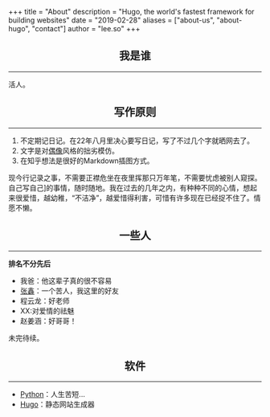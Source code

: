 +++
title = "About"
description = "Hugo, the world's fastest framework for building websites"
date = "2019-02-28"
aliases = ["about-us", "about-hugo", "contact"]
author = "lee.so"
+++

## <h2 align = "center">我是谁</h2> 
-----
活人。
## <h2 align = "center">写作原则</h2> 
-----
1. 不定期记日记。在22年八月里决心要写日记，写了不过几个字就晒网去了。
2. 文字是对[偶像](https://baike.baidu.com/item/废名/3243892)风格的拙劣模仿。
3. 在知乎想法是很好的Markdown插图方式。


现今行记录之事，不需要正襟危坐在夜里挥那只万年笔，不需要忧虑被别人窥探。自己写自己]的事情，随时随地。我在过去的几年之内，有种种不同的心情，想起来很爱惜，越幼稚，“不洁净”，越爱惜得利害，可惜有许多现在已经捉不住了。情愿不懒。

## <h2 align = "center">一些人</h2> 
-----
**排名不分先后**

- 我爸：他这辈子真的很不容易
- [张鑫](https://www.zhihu.com/people/xian-chi-70-72)：一个苦人，我这里的好友
- 程云龙：好老师
- XX:对爱情的祛魅
- 赵姜涵：好哥哥！

未完待续。



## <h2 align = "center">软件</h2> 
-----
- [Python](https://www.python.org/)：人生苦短...
- [Hugo](https://gohugo.io/)：静态网站生成器

